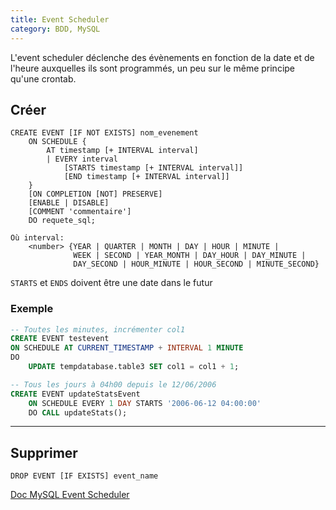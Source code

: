 ```yaml
---
title: Event Scheduler
category: BDD, MySQL
---
```


L'event scheduler déclenche des évènements en fonction de la date et de l'heure auxquelles ils sont programmés, un peu sur le même principe qu'une crontab.

## Créer

    CREATE EVENT [IF NOT EXISTS] nom_evenement
        ON SCHEDULE {
            AT timestamp [+ INTERVAL interval]
            | EVERY interval
                [STARTS timestamp [+ INTERVAL interval]]
                [END timestamp [+ INTERVAL interval]]
        }
        [ON COMPLETION [NOT] PRESERVE]
        [ENABLE | DISABLE]
        [COMMENT 'commentaire']
        DO requete_sql;

    Où interval:
        <number> {YEAR | QUARTER | MONTH | DAY | HOUR | MINUTE |
                  WEEK | SECOND | YEAR_MONTH | DAY_HOUR | DAY_MINUTE |
                  DAY_SECOND | HOUR_MINUTE | HOUR_SECOND | MINUTE_SECOND}

`STARTS` et `ENDS` doivent être une date dans le futur

### Exemple

``` sql
-- Toutes les minutes, incrémenter col1
CREATE EVENT testevent
ON SCHEDULE AT CURRENT_TIMESTAMP + INTERVAL 1 MINUTE
DO
    UPDATE tempdatabase.table3 SET col1 = col1 + 1;
```

``` sql
-- Tous les jours à 04h00 depuis le 12/06/2006
CREATE EVENT updateStatsEvent
    ON SCHEDULE EVERY 1 DAY STARTS '2006-06-12 04:00:00'
    DO CALL updateStats();
```

---

## Supprimer

    DROP EVENT [IF EXISTS] event_name

[Doc MySQL Event Scheduler](https://dev.mysql.com/doc/refman/5.7/en/create-event.html)
